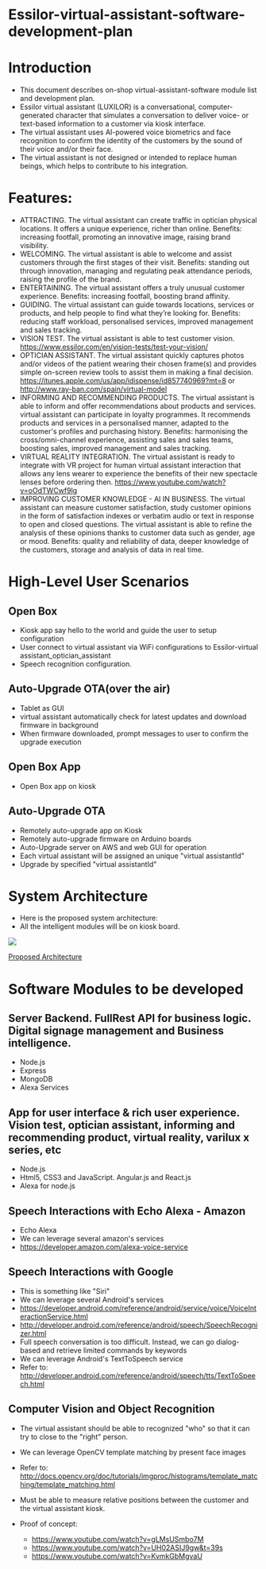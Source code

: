 # Essilor-virtual-assistant-software-development-plan

# Introduction
* This document describes on-shop virtual-assistant-software module list and development plan.
* Essilor virtual assistant (LUXILOR) is a conversational, computer-generated character that simulates a conversation to deliver voice- or text-based information to a customer via kiosk interface.
* The virtual assistant uses AI-powered voice biometrics and face recognition to confirm the identity of the customers by the sound of their voice and/or their face.
* The virtual assistant is not designed or intended to replace human beings, which helps to contribute to his integration. 

# Features:
* ATTRACTING. The virtual assistant can create traffic in optician physical locations. It offers a unique experience, richer than online. Benefits: increasing footfall, promoting an innovative image, raising brand visibility.
* WELCOMING. The virtual assistant is able to welcome and assist customers through the first stages of their visit. Benefits: standing out through innovation, managing and regulating peak attendance periods, raising the profile of the brand.
* ENTERTAINING. The virtual assistant offers a truly unusual customer experience. Benefits: increasing footfall, boosting brand affinity.
* GUIDING. The virtual assistant can guide towards locations, services or products, and help people to find what they’re looking for. Benefits: reducing staff workload, personalised services, improved management and sales tracking.
* VISION TEST. The virtual assistant is able to test customer vision. https://www.essilor.com/en/vision-tests/test-your-vision/
* OPTICIAN ASSISTANT. The virtual assistant quickly captures photos and/or videos of the patient wearing their chosen frame(s) and provides simple on-screen review tools to assist them in making a final decision. https://itunes.apple.com/us/app/idispense/id857740969?mt=8 or http://www.ray-ban.com/spain/virtual-model
* INFORMING AND RECOMMENDING PRODUCTS. The virtual assistant is able to inform and offer recommendations about products and services. virtual assistant can participate in loyalty programmes. It recommends products and services in a personalised manner, adapted to the customer's profiles and purchasing history. Benefits: harmonising the cross/omni-channel experience, assisting sales and sales teams, boosting sales, improved management and sales tracking.
* VIRTUAL REALITY INTEGRATION. The virtual assistant is ready to integrate with VR project for human virtual assistant interaction that allows any lens wearer to experience the benefits of their new spectacle lenses before ordering then. https://www.youtube.com/watch?v=oOdTWCwf9lg
* IMPROVING CUSTOMER KNOWLEDGE - AI IN BUSINESS. The virtual assistant can measure customer satisfaction, study customer opinions in the form of satisfaction indexes or verbatim audio or text in response to open and closed questions. The virtual assistant is able to refine the analysis of these opinions thanks to customer data such as gender, age or mood. Benefits: quality and reliability of data, deeper knowledge of the customers, storage and analysis of data in real time.


# High-Level User Scenarios

## Open Box
* Kiosk app say hello to the world and guide the user to setup configuration
* User connect to virtual assistant via WiFi configurations to Essilor-virtual assistant_optician_assistant
* Speech recognition configuration.

## Auto-Upgrade OTA(over the air)
* Tablet as GUI 
* virtual assistant automatically check for latest updates and download firmware in background
* When firmware downloaded, prompt messages to user to confirm the upgrade execution

## Open Box App
* Open Box app on kiosk

## Auto-Upgrade OTA 
* Remotely auto-upgrade app on Kiosk
* Remotely auto-upgrade firmware on Arduino boards
* Auto-Upgrade server on AWS and web GUI for operation
* Each virtual assistant will be assigned an unique "virtual assistantId"
* Upgrade by specified "virtual assistantId"

# System Architecture
* Here is the proposed system architecture: 
* All the intelligent modules will be on kiosk board.

![](http://aavaes.com/wp-content/uploads/2017/04/avatar_diagram.png)

[Proposed Architecture](http://aavaes.com/wp-content/uploads/2017/04/avatar_diagram.png)


# Software Modules to be developed
## Server Backend. FullRest API for business logic. Digital signage management and Business intelligence.
* Node.js 
* Express 
* MongoDB
* Alexa Services

## App for user interface & rich user experience. Vision test, optician assistant, informing and recommending product, virtual reality, varilux x series, etc
 * Node.js
 * Html5, CSS3 and JavaScript. Angular.js and React.js
 * Alexa for node.js

## Speech Interactions with Echo Alexa - Amazon
* Echo Alexa
* We can leverage several amazon's services
 * https://developer.amazon.com/alexa-voice-service


## Speech Interactions with Google
* This is something like "Siri"
* We can leverage several Android's services
 * https://developer.android.com/reference/android/service/voice/VoiceInteractionService.html
 * http://developer.android.com/reference/android/speech/SpeechRecognizer.html
* Full speech conversation is too difficult. Instead, we can go dialog-based and retrieve limited commands by keywords 
 * We can leverage Android's TextToSpeech service 
 * Refer to: http://developer.android.com/reference/android/speech/tts/TextToSpeech.html


## Computer Vision and Object Recognition
* The virtual assistant should be able to recognized "who" so that it can try to close to the "right" person.
* We can leverage OpenCV template matching by present face images
 * Refer to: http://docs.opencv.org/doc/tutorials/imgproc/histograms/template_matching/template_matching.html
* Must be able to measure relative positions between the customer and the virtual assistant kiosk.

* Proof of concept: 
  * https://www.youtube.com/watch?v=gLMsUSmbo7M
  * https://www.youtube.com/watch?v=UH02ASIJ9gw&t=39s
  * https://www.youtube.com/watch?v=KvmkGbMgvaU

